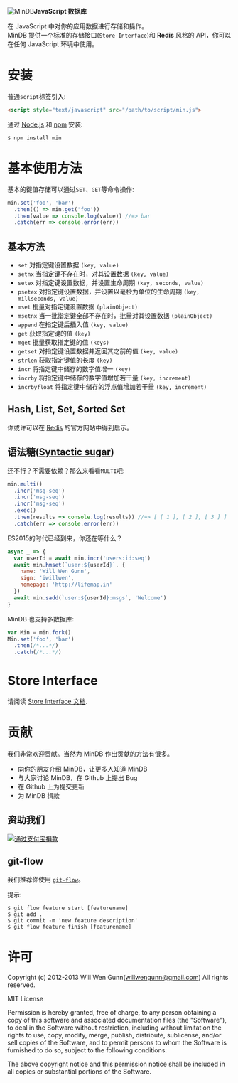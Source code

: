 ![MinDB](http://iwillwen.u.qiniudn.com/min/mindb_logo.png?123)**JavaScript 数据库**

在 JavaScript 中对你的应用数据进行存储和操作。  
MinDB 提供一个标准的存储接口(`Store Interface`)和 **Redis** 风格的 API，你可以在任何 JavaScript 环境中使用。

# 安装

普通`script`标签引入:

```html
<script style="text/javascript" src="/path/to/script/min.js">
```

通过 [Node.js](http://nodejs.org) 和 [npm](http://npmjs.org) 安装:

```shell
$ npm install min
```

# 基本使用方法

基本的键值存储可以通过`SET`、`GET`等命令操作:

```javascript
min.set('foo', 'bar')
  .then(() => min.get('foo'))
  .then(value => console.log(value)) //=> bar
  .catch(err => console.error(err))
```

## 基本方法
- `set` 对指定键设置数据 `(key, value)`
- `setnx` 当指定键不存在时，对其设置数据 `(key, value)`
- `setex` 对指定键设置数据，并设置生命周期 `(key, seconds, value)`
- `psetex` 对指定键设置数据，并设置以毫秒为单位的生命周期 `(key, millseconds, value)`
- `mset` 批量对指定键设置数据 `(plainObject)`
- `msetnx` 当一批指定键全部不存在时，批量对其设置数据 `(plainObject)`
- `append` 在指定键后插入值 `(key, value)`
- `get` 获取指定键的值 `(key)`
- `mget` 批量获取指定键的值 `(keys)`
- `getset` 对指定键设置数据并返回其之前的值 `(key, value)`
- `strlen` 获取指定键值的长度 `(key)`
- `incr` 将指定键中储存的数字值增一 `(key)`
- `incrby` 将指定键中储存的数字值增加若干量 `(key, increment)`
- `incrbyfloat` 将指定键中储存的浮点值增加若干量 `(key, increment)`

## Hash, List, Set, Sorted Set
你或许可以在 [Redis](http://redis.io/commands) 的官方网站中得到启示。

## 语法糖([Syntactic sugar](http://zh.wikipedia.org/zh/%E8%AF%AD%E6%B3%95%E7%B3%96))
还不行？不需要依赖？那么来看看`MULTI`吧:

```javascript
min.multi()
  .incr('msg-seq')
  .incr('msg-seq')
  .incr('msg-seq')
  .exec()
  .then(results => console.log(results)) //=> [ [ 1 ], [ 2 ], [ 3 ] ]
  .catch(err => console.error(err))
```

ES2015的时代已经到来，你还在等什么？

```javascript
async _ => {
  var userId = await min.incr('users:id:seq')
  await min.hmset(`user:${userId}`, {
    name: 'Will Wen Gunn',
    sign: 'iwillwen',
    homepage: 'http://lifemap.in'
  })
  await min.sadd(`user:${userId}:msgs`, 'Welcome')
}
```

MinDB 也支持多数据库:

```javascript
var Min = min.fork()
Min.set('foo', 'bar')
  .then(/*...*/)
  .catch(/*...*/)
```

# Store Interface
请阅读 [Store Interface 文档](https://github.com/iwillwen/mindb/blob/master/docs/store_interface.md).

# 贡献
我们非常欢迎贡献。当然为 MinDB 作出贡献的方法有很多。

- 向你的朋友介绍 MinDB，让更多人知道 MinDB
- 与大家讨论 MinDB，在 Github 上提出 Bug
- 在 Github 上为提交更新
- 为 MinDB 捐款

## 资助我们
[![通过支付宝捐款](http://iwillwen.u.qiniudn.com/donate-with-alipay.png)](http://me.alipay.com/iwillwen)

## git-flow
我们推荐你使用 [`git-flow`](https://github.com/nvie/gitflow)。

提示:

```shell
$ git flow feature start [featurename]
$ git add .
$ git commit -m 'new feature description'
$ git flow feature finish [featurename]
```

# 许可

Copyright (c) 2012-2013 Will Wen Gunn(willwengunn@gmail.com)
All rights reserved.

MIT License

Permission is hereby granted, free of charge, to any person obtaining
a copy of this software and associated documentation files (the
"Software"), to deal in the Software without restriction, including
without limitation the rights to use, copy, modify, merge, publish,
distribute, sublicense, and/or sell copies of the Software, and to
permit persons to whom the Software is furnished to do so, subject to
the following conditions:

The above copyright notice and this permission notice shall be
included in all copies or substantial portions of the Software.
